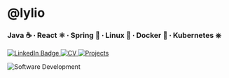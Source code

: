 <h1>@lylio</h1>
<h3>Java ☕ ∙ React ⚛ ∙ Spring 🍃 ∙ Linux 🐧 ∙ Docker 🐋 ∙ Kubernetes ⎈</h3>

<div id="badges">
  <a href="https://www.linkedin.com/in/lylechristine/">
    <img src="https://img.shields.io/badge/LinkedIn-blue?style=for-the-badge&logo=linkedin&logoColor=white" alt="LinkedIn Badge"/>
  </a>
  <a href="https://cv.lyle.app">
    <img src="https://img.shields.io/badge/CV-green?style=for-the-badge&logo=react&logoColor=blue" alt="CV"/>
  </a>
  <a href="https://cv.lyle.app/projects">
    <img src="https://img.shields.io/badge/Projects-blue?style=for-the-badge&logo=coveralls&logoColor=yellow" alt="Projects"/>
  </a>
</div>

![Software Development](https://blog.planview.com/wp-content/uploads/2020/01/Top-6-Software-Development-Methodologies.jpg)
